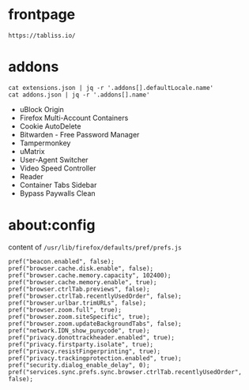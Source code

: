 # frontpage

`https://tabliss.io/`

# addons

```
cat extensions.json | jq -r '.addons[].defaultLocale.name'
cat addons.json | jq -r '.addons[].name'
```


- uBlock Origin
- Firefox Multi-Account Containers
- Cookie AutoDelete
- Bitwarden - Free Password Manager
- Tampermonkey
- uMatrix
- User-Agent Switcher
- Video Speed Controller
- Reader
- Container Tabs Sidebar
- Bypass Paywalls Clean


# about:config

content of `/usr/lib/firefox/defaults/pref/prefs.js`

```
pref("beacon.enabled", false);
pref("browser.cache.disk.enable", false);
pref("browser.cache.memory.capacity", 102400);
pref("browser.cache.memory.enable", true);
pref("browser.ctrlTab.previews", false);
pref("browser.ctrlTab.recentlyUsedOrder", false);
pref("browser.urlbar.trimURLs", false);
pref("browser.zoom.full", true);
pref("browser.zoom.siteSpecific", true);
pref("browser.zoom.updateBackgroundTabs", false);
pref("network.IDN_show_punycode", true);
pref("privacy.donottrackheader.enabled", true);
pref("privacy.firstparty.isolate", true);
pref("privacy.resistFingerprinting", true);
pref("privacy.trackingprotection.enabled", true);
pref("security.dialog_enable_delay", 0);
pref("services.sync.prefs.sync.browser.ctrlTab.recentlyUsedOrder", false);
```

